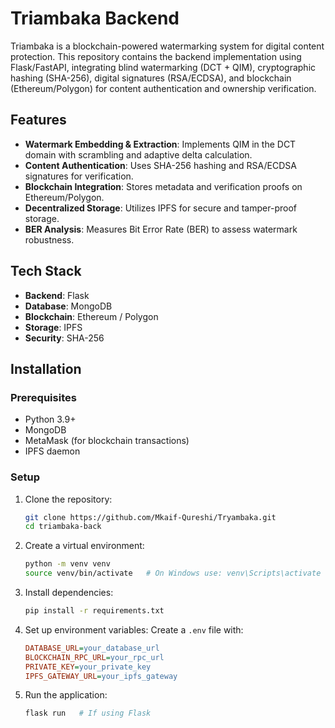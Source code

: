 # Triambaka Backend

Triambaka is a blockchain-powered watermarking system for digital content protection. This repository contains the backend implementation using Flask/FastAPI, integrating blind watermarking (DCT + QIM), cryptographic hashing (SHA-256), digital signatures (RSA/ECDSA), and blockchain (Ethereum/Polygon) for content authentication and ownership verification.

## Features

- **Watermark Embedding & Extraction**: Implements QIM in the DCT domain with scrambling and adaptive delta calculation.
- **Content Authentication**: Uses SHA-256 hashing and RSA/ECDSA signatures for verification.
- **Blockchain Integration**: Stores metadata and verification proofs on Ethereum/Polygon.
- **Decentralized Storage**: Utilizes IPFS for secure and tamper-proof storage.
- **BER Analysis**: Measures Bit Error Rate (BER) to assess watermark robustness.

## Tech Stack

- **Backend**: Flask
- **Database**: MongoDB
- **Blockchain**: Ethereum / Polygon
- **Storage**: IPFS
- **Security**: SHA-256

## Installation

### Prerequisites

- Python 3.9+
- MongoDB
- MetaMask (for blockchain transactions)
- IPFS daemon

### Setup

1. Clone the repository:
   ```bash
   git clone https://github.com/Mkaif-Qureshi/Tryambaka.git
   cd triambaka-back
   ```
2. Create a virtual environment:
   ```bash
   python -m venv venv
   source venv/bin/activate   # On Windows use: venv\Scripts\activate
   ```
3. Install dependencies:
   ```bash
   pip install -r requirements.txt
   ```
4. Set up environment variables:
   Create a `.env` file with:
   ```ini
   DATABASE_URL=your_database_url
   BLOCKCHAIN_RPC_URL=your_rpc_url
   PRIVATE_KEY=your_private_key
   IPFS_GATEWAY_URL=your_ipfs_gateway
   ```
5. Run the application:
   ```bash
   flask run   # If using Flask
   ```
